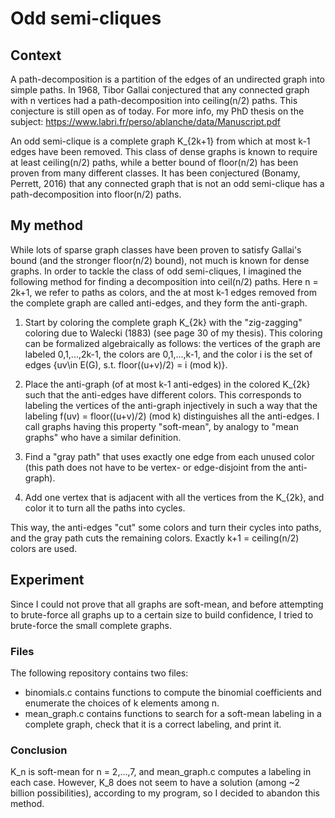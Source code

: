 # Odd semi-cliques

## Context

A path-decomposition is a partition of the edges of an undirected graph into simple paths. In 1968, Tibor Gallai conjectured that any connected graph with n vertices had a path-decomposition into ceiling(n/2) paths. This conjecture is still open as of today.
For more info, my PhD thesis on the subject: https://www.labri.fr/perso/ablanche/data/Manuscript.pdf

An odd semi-clique is a complete graph K_{2k+1} from which at most k-1 edges have been removed. This class of dense graphs is known to require at least ceiling(n/2) paths, while a better bound of floor(n/2) has been proven from many different classes. It has been conjectured (Bonamy, Perrett, 2016) that any connected graph that is not an odd semi-clique has a path-decomposition into floor(n/2) paths.

## My method

While lots of sparse graph classes have been proven to satisfy Gallai's bound (and the stronger floor(n/2) bound), not much is known for dense graphs. In order to tackle the class of odd semi-cliques, I imagined the following method for finding a decomposition into ceil(n/2) paths. Here n = 2k+1, we refer to paths as colors, and the at most k-1 edges removed from the complete graph are called anti-edges, and they form the anti-graph.

1. Start by coloring the complete graph K_{2k} with the "zig-zagging" coloring due to Walecki (1883) (see page 30 of my thesis). This coloring can be formalized algebraically as follows: the vertices of the graph are labeled 0,1,...,2k-1, the colors are 0,1,...,k-1, and the color i is the set of edges {uv\in E(G), s.t. floor((u+v)/2) = i (mod k)}.

2. Place the anti-graph (of at most k-1 anti-edges) in the colored K_{2k} such that the anti-edges have different colors.
This corresponds to labeling the vertices of the anti-graph injectively in such a way that the labeling f(uv) = floor((u+v)/2) (mod k) distinguishes all the anti-edges. I call graphs having this property "soft-mean", by analogy to "mean graphs" who have a similar definition.

3. Find a "gray path" that uses exactly one edge from each unused color (this path does not have to be vertex- or edge-disjoint from the anti-graph).

4. Add one vertex that is adjacent with all the vertices from the K_{2k}, and color it to turn all the paths into cycles.

This way, the anti-edges "cut" some colors and turn their cycles into paths, and the gray path cuts the remaining colors. Exactly k+1 = ceiling(n/2) colors are used.

## Experiment

Since I could not prove that all graphs are soft-mean, and before attempting to brute-force all graphs up to a certain size to build confidence, I tried to brute-force the small complete graphs.

### Files

The following repository contains two files:
- binomials.c contains functions to compute the binomial coefficients and enumerate the choices of k elements among n.
- mean_graph.c contains functions to search for a soft-mean labeling in a complete graph, check that it is a correct labeling, and print it.

### Conclusion

K_n is soft-mean for n = 2,...,7, and mean_graph.c computes a labeling in each case.
However, K_8 does not seem to have a solution (among ~2 billion possibilities), according to my program, so I decided to abandon this method.
